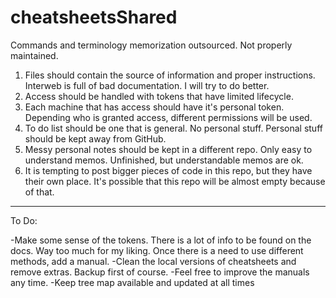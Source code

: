 # cheatsheetsShared
Commands and terminology memorization outsourced. Not properly maintained.

1) Files should contain the source of information and proper instructions. Interweb is full of bad documentation. I will try to do better.
2) Access should be handled with tokens that have limited lifecycle.
3) Each machine that has access should have it's personal token. Depending who is granted access, different permissions will be used.
4) To do list should be one that is general. No personal stuff. Personal stuff should be kept away from GitHub.
5) Messy personal notes should be kept in a different repo. Only easy to understand memos. Unfinished, but understandable memos are ok.
6) It is tempting to post bigger pieces of code in this repo, but they have their own place. It's possible that this repo will be almost empty because of that.

______
To Do:

-Make some sense of the tokens. There is a lot of info to be found on the docs. Way too much for my liking. Once there is a need to use different methods, add a manual.
-Clean the local versions of cheatsheets and remove extras. Backup first of course.
-Feel free to improve the manuals any time.
-Keep tree map available and updated at all times
